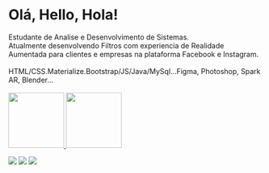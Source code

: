 # Olá, Hello, Hola! 

   <div>
 Estudante de Analise e Desenvolvimento de Sistemas.
<br>Atualmente desenvolvendo Filtros com experiencia de Realidade Aumentada para clientes e empresas na plataforma Facebook e Instagram.
<br><br>
HTML/CSS.Materialize.Bootstrap/JS/Java/MySql...Figma, Photoshop, Spark AR, Blender...
 <br>
</div>
 <div>
 <br>
  <a href="https://github.com/fernandademelo">
  <img height="110em" src="https://github-readme-stats.vercel.app/api?username=fernandademelo&show_icons=true&theme=omni&include_all_commits=true&count_private=true"/>
  <img height="110em" src="https://github-readme-stats.vercel.app/api/top-langs/?username=fernandademelo&layout=compact&langs_count=7&theme=omni"/>
</div>
   <div> 

  <a href="https://instagram.com/ferzinia" target="_blank"><img src="https://img.shields.io/badge/-Instagram-%23E4405F?style=for-the-badge&logo=instagram&logoColor=white" target="_blank"></a>
    <a href="https://www.linkedin.com/in/fernandamelosilva" target="_blank"><img src="https://img.shields.io/badge/-LinkedIn-%230077B5?style=for-the-badge&logo=linkedin&logoColor=white" target="_blank"></a>
  <a href = "mailto:fernandademelo91@gmail.com"><img src="https://img.shields.io/badge/-Gmail-%23333?style=for-the-badge&logo=gmail&logoColor=white" target="_blank"></a>
   

  

